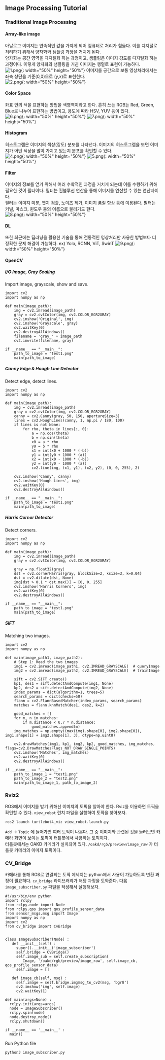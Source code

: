 ## Image Processing Tutorial

### Traditional Image Processing

#### Array-like image
아날로그 이미지는 연속적인 값을 가지게 되어 컴퓨터로 처리가 힘들다. 이를 디지털로 처리하기 위해서 양자화와 샘플링 과정을 거치게 된다.  
양자화는 공간 영역을 디지털화 하는 과정이고, 샘플링은 이미지 강도를 디지털화 하는 과정이다. 이렇게 양자화와 샘플링을 거친 이미지는 행렬로 표현이 가능하다.  
![1.png](../src/그림1.png){: width="50%" height="50%"}
이미지를 공간으로 보통 영상처리에서는 좌측 상단을 기준(0,0)으로 (y,x)로 표현한다.  
![2.png](../src/그림2.png){: width="50%" height="50%"}


#### Color Space
좌표 안의 색을 표현하는 방법을 색영역이라고 한다. 흔히 쓰는 RGB는 Red, Green, Blue로 나누어 표현하는 방법이고, 용도에 따라 HSV, YUV 등이 있다.  
![6.png](../src/그림6.png){: width="50%" height="50%"}
![7.png](../src/그림7.png){: width="50%" height="50%"}

#### Histogram
히스토그램은 이미지의 색상(강도) 분포를 나타낸다. 이미지의 히스토그램을 보면 이미지가 어떤 색상을 많이 가지고 있는지 분포를 확인할 수 있다.  
![4.png](../src/그림4.png){: width="50%" height="50%"}
![5.png](../src/그림5.png){: width="50%" height="50%"}

#### Filter
이미지의 정보를 얻기 위해서 여러 수학적인 과정을 거치게 되는데 이를 수행하기 위해 필요한 것이 필터이다. 필터는 컨볼루션 연산을 통해 이미지를 연산할 수 있는 연산자이다.  
필터는 이미지 미분, 엣지 검출, 노이즈 제거, 이미지 품질 향상 등에 이용된다. 필터는 커널, 마스크, 윈도우 등의 이름으로 불리기도 한다.  
![8.png](../src/그림8.png){: width="50%" height="50%"}

#### DL
또한 최근에는 딥러닝을 활용한 기술을 통해 전통적인 영상처리만 사용한 방법보다 더 정확한 문제 해결이 가능하다. ex) Yolo, RCNN, ViT, SwinT
![9.png](../src/그림9.png){: width="50%" height="50%"}

#### OpenCV

##### I/O Image, Gray Scaling
Import image, grayscale, show and save.
```
import cv2
import numpy as np

def main(image_path):
    img = cv2.imread(image_path)
    gray = cv2.cvtColor(img, cv2.COLOR_BGR2GRAY)
    cv2.imshow('Original', img)
    cv2.imshow('Grayscale', gray)
    cv2.waitKey(0)
    cv2.destroyAllWindows()
    filename = 'gray_' + image_path
    cv2.imwrite(filename, gray)

if __name__ == "__main__":
    path_to_image = "test1.png"
    main(path_to_image)
```

##### Canny Edge & Hough Line Detector
Detect edge, detect lines.
```
import cv2
import numpy as np

def main(image_path):
    img = cv2.imread(image_path)
    gray = cv2.cvtColor(img, cv2.COLOR_BGR2GRAY)
    canny = cv2.Canny(gray, 50, 150, apertureSize=3)
    lines = cv2.HoughLines(canny, 1, np.pi / 180, 100)
    if lines is not None:
        for rho, theta in lines[:, 0]:
            a = np.cos(theta)
            b = np.sin(theta)
            x0 = a * rho
            y0 = b * rho
            x1 = int(x0 + 1000 * (-b))
            y1 = int(y0 + 1000 * (a))
            x2 = int(x0 - 1000 * (-b))
            y2 = int(y0 - 1000 * (a))
            cv2.line(img, (x1, y1), (x2, y2), (0, 0, 255), 2)

    cv2.imshow('Canny', canny)
    cv2.imshow('Hough Lines', img)
    cv2.waitKey(0)
    cv2.destroyAllWindows()

if __name__ == "__main__":
    path_to_image = "test1.png"
    main(path_to_image)
```

##### Harris Cornor Detector
Detect corners.
```
import cv2
import numpy as np

def main(image_path):
    img = cv2.imread(image_path)
    gray = cv2.cvtColor(img, cv2.COLOR_BGR2GRAY)

    gray = np.float32(gray)
    dst = cv2.cornerHarris(gray, blockSize=2, ksize=3, k=0.04)
    dst = cv2.dilate(dst, None)
    img[dst > 0.1 * dst.max()] = [0, 0, 255]
    cv2.imshow('Harris Corners', img)
    cv2.waitKey(0)
    cv2.destroyAllWindows()

if __name__ == "__main__":
    path_to_image = "test1.png"
    main(path_to_image)
```

##### SIFT
Matching two images.
```
import cv2
import numpy as np

def main(image_path1, image_path2):
    # Step 1: Read the two images
    img1 = cv2.imread(image_path1, cv2.IMREAD_GRAYSCALE)  # queryImage
    img2 = cv2.imread(image_path2, cv2.IMREAD_GRAYSCALE)  # trainImage

    sift = cv2.SIFT_create()
    kp1, des1 = sift.detectAndCompute(img1, None)
    kp2, des2 = sift.detectAndCompute(img2, None)
    index_params = dict(algorithm=1, trees=5)
    search_params = dict(checks=50)
    flann = cv2.FlannBasedMatcher(index_params, search_params)
    matches = flann.knnMatch(des1, des2, k=2)

    good_matches = []
    for m, n in matches:
        if m.distance < 0.7 * n.distance:
            good_matches.append(m)
    img_matches = np.empty((max(img1.shape[0], img2.shape[0]), img1.shape[1] + img2.shape[1], 3), dtype=np.uint8)

    cv2.drawMatches(img1, kp1, img2, kp2, good_matches, img_matches, flags=cv2.DrawMatchesFlags_NOT_DRAW_SINGLE_POINTS)
    cv2.imshow('Matches', img_matches)
    cv2.waitKey(0)
    cv2.destroyAllWindows()

if __name__ == "__main__":
    path_to_image_1 = "test1.png"
    path_to_image_2 = "test2.png"
    main(path_to_image_1, path_to_image_2)
```

### Rviz2
ROS에서 이미지를 받기 위해선 이미지의 토픽을 알아야 한다. Rviz를 이용하면 토픽을 확인할 수 있다. `view_robot` 런치 파일을 실행하여 토픽을 찾아보자.  
```
ros2 launch turtlebot4_viz view_robot.launch.py
```
`Add` -> `Topic` 에 들어가면 여러 토픽이 나온다. 그 중 이미지와 관련된 것을 눌러보면 카메라 화면이 보이는 토픽이 터틀봇에서 사용하는 토픽이다.  
터틀봇에서는 OAKD 카메라가 설치되어 있다. `/oakd/rgb/preview/image_raw` 가 터틀봇 카메라의 이미지 토픽이다.


### CV_Bridge
카메라를 통해 ROS로 연결되는 토픽 메세지는 python에서 사용이 가능하도록 변환 과정이 필요하다. `cv_bridge` 라이브러리가 해당 과정을 도와준다. 다음 `image_subscriber.py` 파일을 작성해서 실행해보자.
```
#!/usr/bin/env python
import rclpy
from rclpy.node import Node
from rclpy.qos import qos_profile_sensor_data
from sensor_msgs.msg import Image
import numpy as np
import cv2
from cv_bridge import CvBridge


class ImageSubscriber(Node) :
   def __init__(self) :
     super().__init__('image_subscriber')
     self.bridge = CvBridge() 
     self.image_sub = self.create_subscription(
        Image, '/oakd/rgb/preview/image_raw', self.image_cb, qos_profile_sensor_data)
     self.image = []

   def image_cb(self, msg) :
     self.image = self.bridge.imgmsg_to_cv2(msg, 'bgr8')
     cv2.imshow('img', self.image)
     cv2.waitKey(1)
     
def main(args=None) :
  rclpy.init(args=args)
  node = ImageSubscriber()
  rclpy.spin(node)
  node.destroy_node()
  rclpy.shutdown()

if __name__ == '__main__' :
  main()
```
Run Python file
```
python3 image_subscriber.py
```
